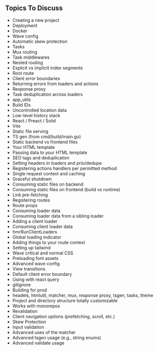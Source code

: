 ## Topics To Discuss

- Creating a new project
- Deployment
- Docker
- Wave config
- Automatic skew protection
- Tasks
- Mux routing
- Task middlewares
- Nested routing
- Explicit vs implicit index segments
- Root route
- Client error boundaries
- Returning errors from loaders and actions
- Response proxy
- Task deduplication across loaders
- app_utils
- Build IDs
- Uncontrolled location data
- Low-level history stack
- React / Preact / Solid
- Vite
- Static file serving
- TS gen (from cmd/build/main.go)
- Static backend vs frontend files
- Your HTML template
- Passing data to your HTML template
- SEO tags and deduplication
- Setting headers in loaders and prio/dedupe
- Registering actions handlers per permitted method
- Single request context and caching
- Graceful shutdown
- Consuming static files on backend
- Consuming static files on frontend (build vs runtime)
- Link pre-fetching
- Registering routes
- Route props
- Consuming loader data
- Consuming loader data from a sibling loader
- Adding a client loader
- Consuming client loader data
- hmrRunClientLoaders
- Global loading indicator
- Adding things to your route context
- Setting up tailwind
- Wave critical and normal CSS
- Preloading font assets
- Advanced wave config
- View transitions
- Default client error boundary
- Using with react query
- gitignore
- Building for prod
- headels, htmlutil, matcher, mux, response proxy, tsgen, tasks, theme
- Project and directory structure totally customizable
- Works with monorepos
- Revalidation
- Client navigation options (prefetching, scroll, etc.)
- Skew Protection
- Input validation
- Advanced uses of the matcher
- Advanced tsgen usage (e.g., string enums)
- Advanced validate usage

